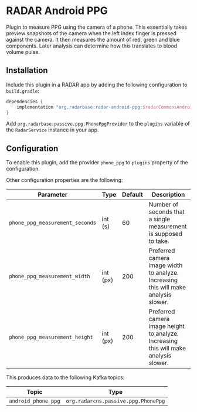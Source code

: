 # RADAR Android PPG

Plugin to measure PPG using the camera of a phone. This essentially takes preview snapshots of the camera when the left index finger is pressed against the camera. It then measures the amount of red, green and blue components. Later analysis can determine how this translates to blood volume pulse.

## Installation

Include this plugin in a RADAR app by adding the following configuration to `build.gradle`:
```gradle
dependencies {
    implementation "org.radarbase:radar-android-ppg:$radarCommonsAndroidVersion"
}
```
Add `org.radarbase.passive.ppg.PhonePpgProvider` to the `plugins` variable of the `RadarService` instance in your app.

## Configuration

To enable this plugin, add the provider `phone_ppg` to `plugins` property of the configuration.

Other configuration properties are the following:

| Parameter | Type | Default | Description |
| --------- | ---- | ------- | ----------- |
| `phone_ppg_measurement_seconds` | int (s) | 60 | Number of seconds that a single measurement is supposed to take. |
| `phone_ppg_measurement_width` | int (px) | 200 | Preferred camera image width to analyze. Increasing this will make analysis slower. |
| `phone_ppg_measurement_height` | int (px) | 200 | Preferred camera image height to analyze. Increasing this will make analysis slower. |

This produces data to the following Kafka topics:

| Topic | Type |
| ----- | ---- |
| `android_phone_ppg` | `org.radarcns.passive.ppg.PhonePpg` |
